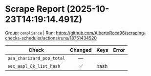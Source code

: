 # Scrape Report (2025-10-23T14:19:14.491Z)

Group: `compliance`  |  Run: https://github.com/AlbertoRoca96/scraping-checks-scheduler/actions/runs/18751434520

| Check | Changed | Keys | Error |
|---|:---:|:--|:--|
| `psa_charizard_pop_total` | — |  |  |
| `sec_aapl_8k_list_hash` | ✅ | hash |  |
